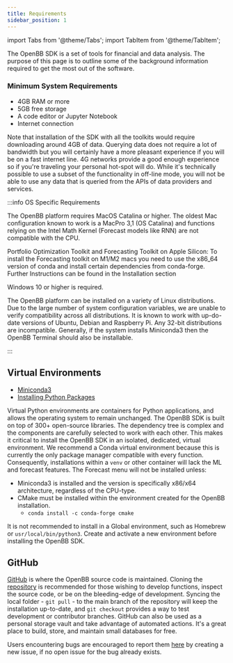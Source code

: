```yaml
---
title: Requirements
sidebar_position: 1
---
```


import Tabs from '@theme/Tabs';
import TabItem from '@theme/TabItem';

The OpenBB SDK is a set of tools for financial and data analysis. The purpose of this page is to outline some of the background information required to get the most out of the software.

### Minimum System Requirements

- 4GB RAM or more
- 5GB free storage
- A code editor or Jupyter Notebook
- Internet connection

Note that installation of the SDK with all the toolkits would require downloading around 4GB of data. Querying data does not require a lot of bandwidth but you will certainly have a more pleasant experience if you will be on a fast internet line. 4G networks provide a good enough experience so if you're traveling your personal hot-spot will do. While it's technically possible to use a subset of the functionality in off-line mode, you will not be able to use any data that is queried from the APIs of data providers and services.

:::info OS Specific Requirements

<Tabs>
  <TabItem value="MacOS" label="MacOS">
  <div class="gdoc-page">

</div><p>The OpenBB platform requires MacOS Catalina or higher. The oldest Mac configuration known to work is a MacPro 3,1 (OS Catalina) and functions relying on the Intel Math Kernel (Forecast models like RNN) are not compatible with the CPU.</p>
<p>Portfolio Optimization Toolkit and Forecasting Toolkit on Apple Silicon: To install the Forecasting toolkit on M1/M2 macs you need to use the x86_64 version of conda and install certain dependencies from conda-forge. Further Instructions can be found in the Installation section</p>
<div class="gdoc-columns">

</div>

</TabItem>
  <TabItem value="Windows" label="Windows">
  <div class="gdoc-page">

</div><p>Windows 10 or higher is required.

</p>
<div class="gdoc-columns">

</div>
</TabItem>
  <TabItem value="Linux" label="Linux">
  <div class="gdoc-page">

</div><p>The OpenBB platform can be installed on a variety of Linux distributions. Due to the large number of system configuration variables, we are unable to verify compatibility across all distributions. It is known to work with up-do-date versions of Ubuntu, Debian and Raspberry Pi. Any 32-bit distributions are incompatible. Generally, if the system installs Miniconda3 then the OpenBB Terminal should also be installable.
</p>
<div class="gdoc-columns">

</div>
</TabItem>
</Tabs>
:::

## Virtual Environments

- [Miniconda3](https://docs.conda.io/en/latest/miniconda.html)
- [Installing Python Packages](https://packaging.python.org/en/latest/tutorials/installing-packages/)

Virtual Python environments are containers for Python applications, and allows the operating system to remain unchanged. The OpenBB SDK is built on top of 300+ open-source libraries. The dependency tree is complex and the components are carefully selected to work with each other. This makes it critical to install the OpenBB SDK in an isolated, dedicated, virtual environment. We recommend a Conda virtual environment because this is currently the only package manager compatible with every function. Consequently, installations within a `venv` or other container will lack the ML and forecast features. The Forecast menu will not be installed unless:

- Miniconda3 is installed and the version is specifically x86/x64 architecture, regardless of the CPU-type.
- CMake must be installed within the environment created for the OpenBB installation.
  - `conda install -c conda-forge cmake`

It is not recommended to install in a Global environment, such as Homebrew or `usr/local/bin/python3`. Create and activate a new environment before installing the OpenBB SDK.

## GitHub

[GitHub](https://github.com/OpenBB-finance/OpenBBTerminal) is where the OpenBB source code is maintained. Cloning the [repository](https://github.com/OpenBB-finance/OpenBBTerminal.git) is recommended for those wishing to develop functions, inspect the source code, or be on the bleeding-edge of development. Syncing the local folder - `git pull` - to the main branch of the repository will keep the installation up-to-date, and `git checkout` provides a way to test development or contributor branches. GitHub can also be used as a personal storage vault and take advantage of automated actions. It's a great place to build, store, and maintain small databases for free.

Users encountering bugs are encouraged to report them [here](https://github.com/OpenBB-finance/OpenBBTerminal/issues/new/choose) by creating a new issue, if no open issue for the bug already exists.